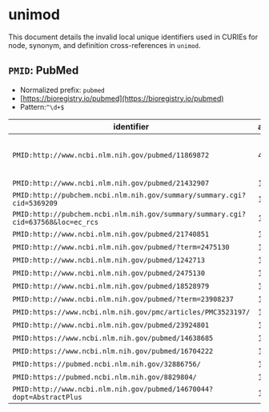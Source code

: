 # unimod

This document details the invalid local unique identifiers used in CURIEs
for node, synonym, and definition cross-references in `unimod`.


## `PMID`: PubMed

- Normalized prefix: `pubmed`
- [https://bioregistry.io/pubmed](https://bioregistry.io/pubmed)
- Pattern:`^\d+$`

| identifier                                                                       |   appearances | examples                                                                                                                                                                                                   |
|----------------------------------------------------------------------------------|---------------|------------------------------------------------------------------------------------------------------------------------------------------------------------------------------------------------------------|
| `PMID:http://www.ncbi.nlm.nih.gov/pubmed/11869872`                               |             4 | [UNIMOD:1281](https://bioregistry.io/UNIMOD:1281), [UNIMOD:1310](https://bioregistry.io/UNIMOD:1310), [UNIMOD:1315](https://bioregistry.io/UNIMOD:1315), [UNIMOD:1317](https://bioregistry.io/UNIMOD:1317) |
| `PMID:http://www.ncbi.nlm.nih.gov/pubmed/21432907`                               |             1 | [UNIMOD:1036](https://bioregistry.io/UNIMOD:1036)                                                                                                                                                          |
| `PMID:http://pubchem.ncbi.nlm.nih.gov/summary/summary.cgi?cid=5369209`           |             1 | [UNIMOD:1253](https://bioregistry.io/UNIMOD:1253)                                                                                                                                                          |
| `PMID:http://pubchem.ncbi.nlm.nih.gov/summary/summary.cgi?cid=637568&loc=ec_rcs` |             1 | [UNIMOD:1262](https://bioregistry.io/UNIMOD:1262)                                                                                                                                                          |
| `PMID:http://www.ncbi.nlm.nih.gov/pubmed/21740851`                               |             1 | [UNIMOD:1327](https://bioregistry.io/UNIMOD:1327)                                                                                                                                                          |
| `PMID:http://www.ncbi.nlm.nih.gov/pubmed/?term=2475130`                          |             1 | [UNIMOD:1380](https://bioregistry.io/UNIMOD:1380)                                                                                                                                                          |
| `PMID:http://www.ncbi.nlm.nih.gov/pubmed/1242713`                                |             1 | [UNIMOD:1381](https://bioregistry.io/UNIMOD:1381)                                                                                                                                                          |
| `PMID:http://www.ncbi.nlm.nih.gov/pubmed/2475130`                                |             1 | [UNIMOD:1381](https://bioregistry.io/UNIMOD:1381)                                                                                                                                                          |
| `PMID:http://www.ncbi.nlm.nih.gov/pubmed/18528979`                               |             1 | [UNIMOD:1382](https://bioregistry.io/UNIMOD:1382)                                                                                                                                                          |
| `PMID:http://www.ncbi.nlm.nih.gov/pubmed/?term=23908237`                         |             1 | [UNIMOD:1387](https://bioregistry.io/UNIMOD:1387)                                                                                                                                                          |
| `PMID:https://www.ncbi.nlm.nih.gov/pmc/articles/PMC3523197/`                     |             1 | [UNIMOD:1839](https://bioregistry.io/UNIMOD:1839)                                                                                                                                                          |
| `PMID:http://www.ncbi.nlm.nih.gov/pubmed/23924801`                               |             1 | [UNIMOD:1840](https://bioregistry.io/UNIMOD:1840)                                                                                                                                                          |
| `PMID:https://www.ncbi.nlm.nih.gov/pubmed/14638685`                              |             1 | [UNIMOD:1875](https://bioregistry.io/UNIMOD:1875)                                                                                                                                                          |
| `PMID:https://www.ncbi.nlm.nih.gov/pubmed/16704222`                              |             1 | [UNIMOD:1875](https://bioregistry.io/UNIMOD:1875)                                                                                                                                                          |
| `PMID:https://pubmed.ncbi.nlm.nih.gov/32886756/`                                 |             1 | [UNIMOD:2022](https://bioregistry.io/UNIMOD:2022)                                                                                                                                                          |
| `PMID:https://pubmed.ncbi.nlm.nih.gov/8829804/`                                  |             1 | [UNIMOD:2040](https://bioregistry.io/UNIMOD:2040)                                                                                                                                                          |
| `PMID:http://www.ncbi.nlm.nih.gov/pubmed/14670044?dopt=AbstractPlus`             |             1 | [UNIMOD:986](https://bioregistry.io/UNIMOD:986)                                                                                                                                                            |

